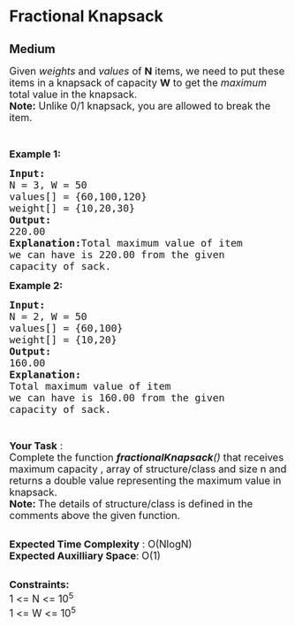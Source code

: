 # Fractional Knapsack
## Medium 
<div class="problem-statement">
                <p></p><p><span style="font-size:18px">Given <em>weights</em> and <em>values</em> of <strong>N</strong> items, we need to put these items in a knapsack of capacity <strong>W</strong> to get the <em>maximum</em> total value in the knapsack.<br>
<strong>Note:</strong> Unlike 0/1 knapsack, you are allowed to break&nbsp;the item.&nbsp;</span></p>

<p>&nbsp;</p>

<p><span style="font-size:18px"><strong>Example 1:</strong></span></p>

<pre><span style="font-size:18px"><strong>Input:
</strong>N = 3, W = 50
values[] = {60,100,120}
weight[] = {10,20,30}
<strong>Output:
</strong>220.00<strong>
Explanation:</strong>Total maximum value of item
we can have is 220.00 from the given
capacity of sack. 
</span></pre>

<p><span style="font-size:18px"><strong>Example 2:</strong></span></p>

<pre><span style="font-size:18px"><strong>Input:
</strong>N = 2, W = 50
values[] = {60,100}
weight[] = {10,20}
<strong>Output:
</strong>160.00<strong>
Explanation:
</strong>Total maximum value of item
we can have is 160.00 from the given
capacity of sack.</span></pre>

<p>&nbsp;</p>

<p><span style="font-size:18px"><strong>Your Task</strong> :<br>
Complete the function&nbsp;<em><strong>fractionalKnapsack</strong>()</em> that receives maximum capacity , array of structure/class&nbsp;and size n and returns a double value representing the maximum value in knapsack.<br>
<strong>Note:&nbsp;</strong>The details of structure/class is defined in the comments above the given function.</span></p>

<p><br>
<span style="font-size:18px"><strong>Expected Time Complexity</strong> : O(NlogN)<br>
<strong>Expected Auxilliary Space</strong>: O(1)</span></p>

<p><br>
<span style="font-size:18px"><strong>Constraints:</strong><br>
1 &lt;= N &lt;= 10<sup>5</sup><br>
1 &lt;= W &lt;= 10<sup>5</sup></span></p>
 <p></p>
            </div>